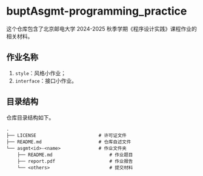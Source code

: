 # buptAsgmt-programming_practice

这个仓库包含了北京邮电大学 2024-2025 秋季学期《程序设计实践》课程作业的相关材料。

## 作业名称

1. `style`：风格小作业；
2. `interface`：接口小作业。

## 目录结构

仓库目录结构如下。

```
.
├── LICENSE                       # 许可证文件
├── README.md                     # 仓库自述文件
└── asgmt<id>-<name>              # 作业文件夹
    ├── README.md                     # 作业题目
    ├── report.pdf                    # 作业报告
    └── <others>                      # 提交材料
```
